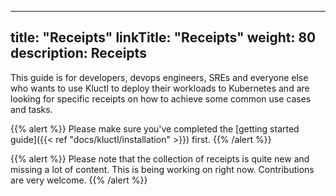 
---
title: "Receipts"
linkTitle: "Receipts"
weight: 80
description: Receipts
---

This guide is for developers, devops engineers, SREs and everyone else who wants to use Kluctl to deploy their workloads
to Kubernetes and are looking for specific receipts on how to achieve some common use cases and tasks.

{{% alert %}}
Please make sure you've completed the [getting started guide]({{< ref "docs/kluctl/installation" >}}) first.
{{% /alert %}}

{{% alert %}}
Please note that the collection of receipts is quite new and missing a lot of content. This is being working on right now.
Contributions are very welcome.
{{% /alert %}}
